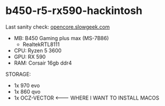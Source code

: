 # b450-r5-rx590-hackintosh
 
 Last sanity check: [opencore.slowgeek.com](https://opencore.slowgeek.com/?file=amd055kz5kGL&rs=amd055)
 
- MB: B450 Gaming plus max (MS-7B86)
  - RealtekRTL8111
- CPU: Ryzen 5 3600
- GPU: RX 590
- RAM: Corsair 16gb ddr4

STORAGE: 
- 1x 970 evo
- 1x 860 qvo
- 1x OCZ-VECTOR <--- WHERE I WANT TO INSTALL MACOS
